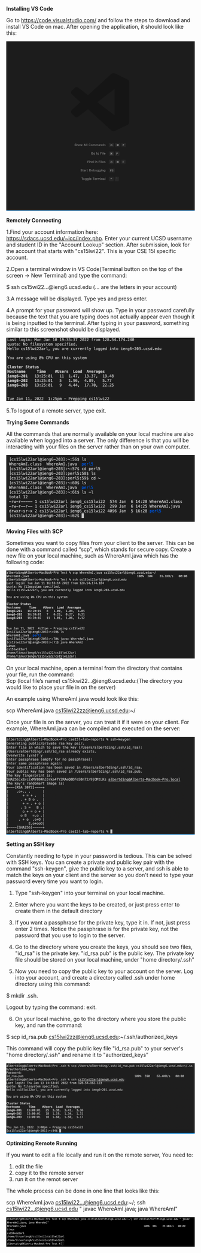 

**Installing VS Code**

Go to https://code.visualstudio.com/ and follow the steps to download and install VS Code on mac. After opening the application, it should look like this: 

![Image](1.png)

**Remotely Connecting**

1.Find your account information here: https://sdacs.ucsd.edu/~icc/index.php. Enter your current UCSD username and student ID in the "Account Lookup" section. After submission, look for the account that starts with "cs15lwi22". This is your CSE 15l specific account. 

2.Open a terminal window in VS Code(Terminal button on the top of the screen -> New Terminal) and type the command: 

$ ssh cs15wi22…@ieng6.ucsd.edu 
(... are the letters in your account)

3.A message will be displayed. Type yes and press enter. 

4.A prompt for your password will show up. Type in your password carefully because the text that you are typing does not actually appear even though it is being inputted to the terminal. After typing in your password, something similar to this screenshot should be displayed. 

![Image](2.png)

5.To logout of a remote server, type exit.

**Trying Some Commands**

All the commands that are normally available on your local machine are also available when logged into a server. The only difference is that you will be interacting with your files on the server rather than on your own computer. 

![Image](3.png)

**Moving Files with SCP**

Sometimes you want to copy files from your client to the server. This can be done with a command called “scp”, which stands for secure copy. Create a new file on your local machine, such as WhereAmI.java which has the following code:

![Image](4.png)

On your local machine, open a terminal from the directory that contains your file, run the command:  
Scp (local file’s name) cs15kwi22…@ieng6.ucsd.edu:(The directory you would like to place your file in on the server)

An example using WhereAmI.java would look like this: 

scp WhereAmI.java cs15lwi22zz@ieng6.ucsd.edu:~/

Once your file is on the server, you can treat it if it were on your client. For example, WhereAmI.java can be compiled and executed on the server: 

![Image](5.png)

**Setting an SSH key**

Constantly needing to type in your password is tedious. This can be solved with SSH keys. You can create a private and public key pair with the command "ssh-keygen", give the public key to a server, and ssh is able to match the keys on your client and the server so you don't need to type your password every time you want to login. 
1. Type "ssh-keygen" into your terminal on your local machine.
2. Enter where you want the keys to be created, or just press enter to create them in the default directory
3. If you want a passphrase for the private key, type it in. If not, just press enter 2 times. Notice the passphrase is for the private key, not the password that you use to login to the server. 


4. Go to the directory where you create the keys, you should see two files, "id_rsa" is the private key. "id_rsa.pub" is the public key. The private key file should be stored on your local machine, under "home directory/.ssh"
5. Now you need to copy the public key to your account on the server. Log into your account, and create a directory called .ssh under home directory using this command:
 
$ mkdir .ssh.
 
Logout by typing the command: exit.

6. On your local machine, go to the directory where you store the public key, and run the command:

$  scp id_rsa.pub cs15lwi2zz@ieng6.ucsd.edu:~/.ssh/authorized_keys

This command will copy the public key file "id_rsa.pub" to your server's "home directory/.ssh" and rename it to "authorized_keys"

![Image](6.png)

**Optimizing Remote Running**

If you want to edit a file locally and run it on the remote server, You need to:

1. edit the file
2. copy it to the remote server
3. run it on the remot server

The whole process can be done in one line that looks like this:

scp WhereAmI.java cs15lwi22...@ieng6.ucsd.edu:~/; ssh cs15lwi22...@ieng6.ucsd.edu " javac  WhereAmI.java; java WhereAmI"

![Image](7.png)